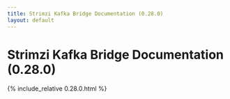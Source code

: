 ```yaml
---
title: Strimzi Kafka Bridge Documentation (0.28.0)
layout: default
---
```


<h1 >Strimzi Kafka Bridge Documentation (0.28.0)</h1>

{% include_relative 0.28.0.html %}
